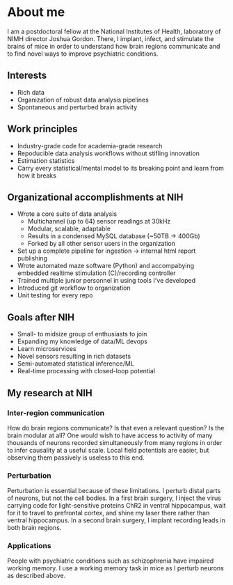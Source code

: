 About me
============================

I am a postdoctoral fellow  at the National Institutes of Health, laboratory of NIMH director Joshua Gordon.
There, I implant, infect, and stimulate the brains of mice in order to understand how brain regions 
communicate and to find novel ways to improve psychiatric conditions.

## Interests
* Rich data
* Organization of robust data analysis pipelines
* Spontaneous and perturbed brain activity


## Work principles
* Industry-grade code for academia-grade research
* Repoducible data analysis workflows without stifling innovation
* Estimation statistics
* Carry every statistical/mental model to its breaking point and learn from how it breaks

## Organizational accomplishments at NIH
* Wrote a core suite of data analysis 
  - Multichannel (up to 64) sensor readings at 30kHz
  - Modular, scalable, adaptable
  - Results in a condensed MySQL database (~50TB -> 400Gb)
  - Forked by all other sensor users in the organization
* Set up a complete pipeline for ingestion -> internal html report publishing 
* Wrote automated maze software (Python) and accompabying embedded realtime stimulation (C)/recording controller
* Trained multiple junior personnel in using tools I've developed
* Introduced git workflow to organization
* Unit testing for every repo

## Goals after NIH
* Small- to midsize group of enthusiasts to join
* Expanding my knowledge of data/ML devops 
* Learn microservices
* Novel sensors resulting in rich datasets
* Semi-automated statistical inference/ML
* Real-time processing with closed-loop potential

## My research at NIH 
### Inter-region communication
How do brain regions communicate? Is that even a relevant question? Is the brain modular at all? One would wish to have access to activity of many thousands of neurons recorded simultaneously from many regions in order to infer causality at a useful scale. Local field potentials are easier, but observing them passively is useless to this end.

### Perturbation
Perturbation is essential because of these limitations. I perturb distal parts of neurons, but not the cell bodies. In a first brain surgery, I inject the virus carrying code for light-sensitive proteins ChR2 in ventral hippocampus, wait for it to travel to prefrontal cortex, and shine my laser there rather than ventral hippocampus. In a second brain surgery, I implant recording 
leads in both brain regions.

### Applications
People with psychiatric conditions such as schizophrenia have impaired working memory. I use a working memory task in mice 
as I perturb neurons as described above. 
 

